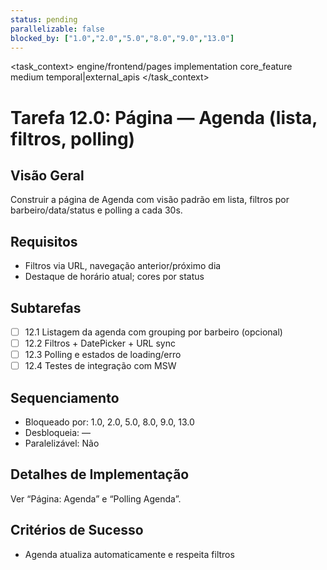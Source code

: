 ```yaml
---
status: pending
parallelizable: false
blocked_by: ["1.0","2.0","5.0","8.0","9.0","13.0"]
---
```


<task_context>
<domain>engine/frontend/pages</domain>
<type>implementation</type>
<scope>core_feature</scope>
<complexity>medium</complexity>
<dependencies>temporal|external_apis</dependencies>
<unblocks></unblocks>
</task_context>

# Tarefa 12.0: Página — Agenda (lista, filtros, polling)

## Visão Geral
Construir a página de Agenda com visão padrão em lista, filtros por barbeiro/data/status e polling a cada 30s.

## Requisitos
- Filtros via URL, navegação anterior/próximo dia
- Destaque de horário atual; cores por status

## Subtarefas
- [ ] 12.1 Listagem da agenda com grouping por barbeiro (opcional)
- [ ] 12.2 Filtros + DatePicker + URL sync
- [ ] 12.3 Polling e estados de loading/erro
- [ ] 12.4 Testes de integração com MSW

## Sequenciamento
- Bloqueado por: 1.0, 2.0, 5.0, 8.0, 9.0, 13.0
- Desbloqueia: —
- Paralelizável: Não

## Detalhes de Implementação
Ver “Página: Agenda” e “Polling Agenda”.

## Critérios de Sucesso
- Agenda atualiza automaticamente e respeita filtros
